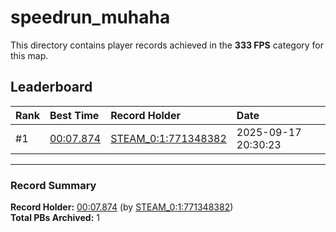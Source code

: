 # speedrun_muhaha

This directory contains player records achieved in the **333 FPS** category for this map.

## Leaderboard

| Rank | Best Time | Record Holder | Date                |
| :--- | :-------- | :------------ | :------------------ |
| #1   | [00:07.874](./00007874_STEAM_0_1_771348382_20250917-203023.zip) | [STEAM_0:1:771348382](https://speedrun16.com/profile/STEAM_0:1:771348382)   | 2025-09-17 20:30:23 |

---

### Record Summary
**Record Holder:** [00:07.874](./00007874_STEAM_0_1_771348382_20250917-203023.zip) (by [STEAM_0:1:771348382](https://speedrun16.com/profile/STEAM_0:1:771348382))  
**Total PBs Archived:** 1